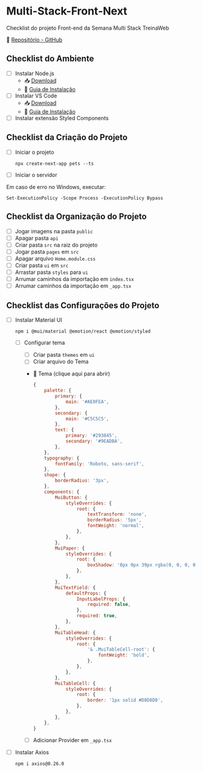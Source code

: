 # Multi-Stack-Front-Next
Checklist do projeto Front-end da Semana Multi Stack TreinaWeb

🔗 [Repositório - GitHub](https://github.com/treinaweb/treinaweb-workshop-multistack-react-03-pets)

## Checklist do Ambiente

- [ ]  Instalar Node.js
    - 📥 [Download](https://nodejs.org/en/)
    - 🔗 [Guia de Instalação](https://www.treinaweb.com.br/blog/instalacao-do-node-js-windows-mac-e-linux/)
- [ ]  Instalar VS Code
    - 📥 [Download](https://code.visualstudio.com/)
    - 🔗 [Guia de Instalação](https://www.treinaweb.com.br/blog/instalacao-do-vs-code-no-windows-linux-e-macos/)
- [ ]  Instalar extensão Styled Components

## Checklist da Criação do Projeto

- [ ]  Iniciar o projeto
    
    `npx create-next-app pets --ts` 
    
- [ ]  Iniciar o servidor

Em caso de erro no Windows, executar:

`Set-ExecutionPolicy -Scope Process -ExecutionPolicy Bypass`

## Checklist da Organização do Projeto

- [ ]  Jogar imagens na pasta `public`
- [ ]  Apagar pasta `api`
- [ ]  Criar pasta `src` na raiz do projeto
- [ ]  Jogar pasta `pages` em `src`
- [ ]  Apagar arquivo `Home.module.css`
- [ ]  Criar pasta `ui` em  `src`
- [ ]  Arrastar pasta `styles` para `ui`
- [ ]  Arrumar caminhos da importação em `index.tsx`
- [ ]  Arrumar caminhos da importação em `_app.tsx`

## Checklist das Configurações do Projeto

- [ ]  Instalar Material UI
    
    `npm i @mui/material @emotion/react @emotion/styled`
    
    - [ ]  Configurar tema
        - [ ]  Criar pasta `themes` em `ui`
        - [ ]  Criar arquivo do Tema
        - 🎨 Tema (clique aqui para abrir)
            
            ```jsx
            {
                palette: {
                    primary: {
                        main: '#AE0FEA',
                    },
                    secondary: {
                        main: '#C5C5C5',
                    },
                    text: {
                        primary: '#293845',
                        secondary: '#9EADBA',
                    },
                },
                typography: {
                    fontFamily: 'Roboto, sans-serif',
                },
                shape: {
                    borderRadius: '3px',
                },
                components: {
                    MuiButton: {
                        styleOverrides: {
                            root: {
                                textTransform: 'none',
                                borderRadius: '5px',
                                fontWeight: 'normal',
                            },
                        },
                    },
                    MuiPaper: {
                        styleOverrides: {
                            root: {
                                boxShadow: '0px 0px 39px rgba(0, 0, 0, 0.05)',
                            },
                        },
                    },
                    MuiTextField: {
                        defaultProps: {
                            InputLabelProps: {
                                required: false,
                            },
                            required: true,
                        },
                    },
                    MuiTableHead: {
                        styleOverrides: {
                            root: {
                                '& .MuiTableCell-root': {
                                    fontWeight: 'bold',
                                },
                            },
                        },
                    },
                    MuiTableCell: {
                        styleOverrides: {
                            root: {
                                border: '1px solid #D8D8D8',
                            },
                        },
                    },
                },
            }
            ```
            
        - [ ]  Adicionar Provider em `_app.tsx`
- [ ]  Instalar Axios
    
    `npm i axios@0.26.0`